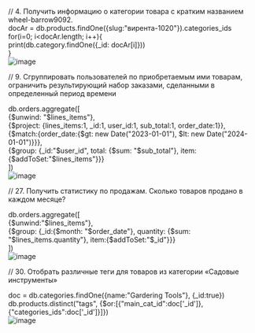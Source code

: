 // 4. Получить информацию о категории товара с кратким названием wheel-barrow9092.  
docAr = db.products.findOne({slug:"вирента-1020"}).categories_ids  
for(i=0; i<docAr.length; i++){  
    print(db.category.findOne({_id: docAr[i]}))  
}  
![image](https://user-images.githubusercontent.com/72013308/232196216-d1050e7e-b8a4-420e-ac81-d51c6d4c9cf9.png)

// 9. Сгруппировать пользователей по приобретаемым ими товарам, ограничить результирующий набор заказами, сделанными в определенный период времени  
  
db.orders.aggregate([  
    {$unwind: "$lines_items"},  
    {$project: {lines_items:1, _id:1, user_id:1, sub_total:1, order_date:1}},  
    {$match:{order_date:{$gt: new Date("2023-01-01"), $lt: new Date("2024-01-01")}}},  
    {$group: {_id:"$user_id", total: {$sum: "$sub_total"}, item:{$addToSet:"$lines_items"}}}  
])  
![image](https://user-images.githubusercontent.com/72013308/232196789-71ad627a-5036-40fd-bbb6-7cbc0d5acd09.png)  
  
// 27. Получить статистику по продажам. Сколько товаров продано в каждом месяце?  
  
db.orders.aggregate([  
    {$unwind:"$lines_items"},  
    {$group: {_id:{$month: "$order_date"}, quantity: {$sum: "$lines_items.quantity"}, item:{$addToSet:"$_id"}}}  
])  
![image](https://user-images.githubusercontent.com/72013308/232197115-b3346201-8e04-4377-b7b5-716c4ee1028a.png)  
  
// 30. Отобрать различные теги для товаров из категории «Садовые инструменты»  
  
doc = db.categories.findOne({name:"Gardering Tools"}, {_id:true})  
db.products.distinct("tags", {$or:[{"main_cat_id":doc['_id']}, {"categories_ids":doc['_id']}]})  
![image](https://user-images.githubusercontent.com/72013308/232197258-8daeb7d8-5f35-4973-8fce-f128f7cdb74b.png)


